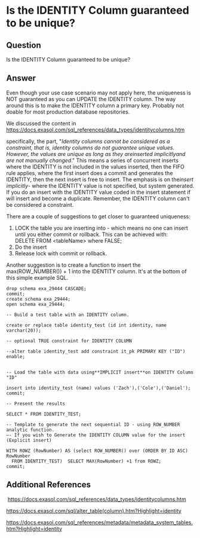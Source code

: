 # Is the IDENTITY Column guaranteed to be unique? 
## Question

Is the IDENTITY Column guaranteed to be unique?

## Answer

Even though your use case scenario may not apply here, the uniqueness is NOT guaranteed as you can UPDATE the IDENTITY column. The way around this is to make the IDENTITY column a primary key. Probably not doable for most production database repositories.

We discussed the content in <https://docs.exasol.com/sql_references/data_types/identitycolumns.htm>

specifically, the part, "*Identity columns cannot be considered as a constraint, that is, identity columns do not guarantee unique values. However, the values are unique as long as they areinserted implicitlyand are not manually changed*." This means a series of concurrent inserts where the IDENTITY is not included in the values inserted, then the FIFO rule applies, where the first insert does a commit and generates the IDENTITY, then the next insert is free to insert. The emphasis is on the*insert implicitly*- where the IDENTITY value is not specified, but system generated. If you do an insert with the IDENTITY value coded in the insert statement if will insert and become a duplicate. Remember, the IDENTITY column can't be considered a constraint.

There are a couple of suggestions to get closer to guaranteed uniqueness:  
1. LOCK the table you are inserting into - which means no one can insert until you either commit or rollback. This can be achieved with:  
DELETE FROM &lt;tableName&gt; where FALSE;  
2. Do the insert  
3. Release lock with commit or rollback.

Another suggestion is to create a function to insert the max(ROW_NUMBER()) + 1 into the IDENTITY column. It's at the bottom of this simple example SQL.


```
drop schema exa_29444 CASCADE; 
commit; 
create schema exa_29444; 
open schema exa_29444; 

-- Build a test table with an IDENTITY column.  

create or replace table identity_test (id int identity, name varchar(20)); 

-- optional TRUE constraint for IDENTITY COLUMN  

--alter table identity_test add constraint it_pk PRIMARY KEY ("ID") enable;


-- Load the table with data using**IMPLICIT insert**on IDENTITY Column "ID"  

insert into identity_test (name) values ('Zach'),('Cole'),('Daniel'); 
commit; 

-- Present the results  

SELECT * FROM IDENTITY_TEST; 
 
-- Template to generate the next sequential ID - using ROW_NUMBER analytic function.  
–- If you wish to Generate the IDENTITY COLUMN value for the insert (Explicit insert)  

WITH ROWZ (RowNumber) AS (select ROW_NUMBER() over (ORDER BY ID ASC) RowNumber 
  FROM IDENTITY_TEST)  SELECT MAX(RowNumber) +1 from ROWZ; 
commit; 
```
## Additional References

 <https://docs.exasol.com/sql_references/data_types/identitycolumns.htm>

<https://docs.exasol.com/sql/alter_table(column).htm?Highlight=identity>

<https://docs.exasol.com/sql_references/metadata/metadata_system_tables.htm?Highlight=identity>

